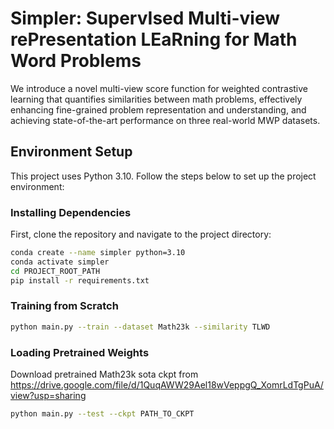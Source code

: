 # Simpler: SupervIsed Multi-view rePresentation LEaRning for Math Word Problems

We introduce a novel multi-view score function for weighted contrastive learning that quantifies similarities between math problems, effectively enhancing fine-grained problem representation and understanding, and achieving state-of-the-art performance on three real-world MWP datasets.
## Environment Setup

This project uses Python 3.10. Follow the steps below to set up the project environment:

### Installing Dependencies

First, clone the repository and navigate to the project directory:

```bash
conda create --name simpler python=3.10
conda activate simpler
cd PROJECT_ROOT_PATH
pip install -r requirements.txt
```
### Training from Scratch
```bash
python main.py --train --dataset Math23k --similarity TLWD 
```

### Loading Pretrained Weights
Download pretrained Math23k sota ckpt from https://drive.google.com/file/d/1QuqAWW29Ael18wVeppgQ_XomrLdTgPuA/view?usp=sharing
```bash
python main.py --test --ckpt PATH_TO_CKPT
```